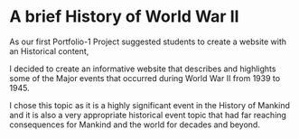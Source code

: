 <h1> A brief History of World War II</h1>

As our first Portfolio-1 Project suggested students to create a website with an Historical content, 

I decided to create an informative website that describes and highlights some of the Major events that occurred during World War II from 1939 to 1945.

I chose this topic as it is a highly significant event in the History of Mankind and it is also a very appropriate historical event topic that had far reaching consequences for Mankind and the world for decades and beyond.

